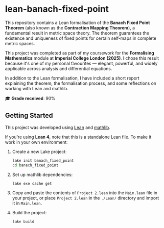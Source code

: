 # lean-banach-fixed-point
This repository contains a Lean formalisation of the **Banach Fixed Point Theorem** (also known as the **Contraction Mapping Theorem**), a fundamental result in metric space theory. The theorem guarantees the existence and uniqueness of fixed points for certain self-maps in complete metric spaces.

This project was completed as part of my coursework for the **Formalising Mathematics** module at **Imperial College London (2025)**. I chose this result because it's one of my personal favourites — elegant, powerful, and widely applicable across analysis and differential equations.

In addition to the Lean formalisation, I have included a short report explaining the theorem, the formalisation process, and some reflections on working with Lean and mathlib.

🎓 **Grade received**: 90%

## Getting Started

This project was developed using [Lean](https://leanprover-community.github.io/) and [mathlib](https://github.com/leanprover-community/mathlib).

If you're using **Lean 4**, note that this is a standalone Lean file. To make it work in your own environment:

1. Create a new Lake project:
    ```bash
    lake init banach_fixed_point
    cd banach_fixed_point
    ```

2. Set up mathlib dependencies:
    ```bash
    lake exe cache get
    ```

3. Copy and paste the contents of `Project 2.lean` into the `Main.lean` file in your project, or place `Project 2.lean` in the `./Lean/` directory and import it in `Main.lean`.

4. Build the project:
    ```bash
    lake build
    ```
